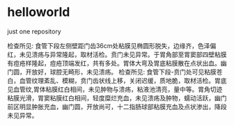# helloworld
just one repository


检查所见:  食管下段左侧壁距门齿36cm处粘膜见椭圆形脱失，边缘齐，色泽偏红，未见溃疡与异常隆起，取材活检。贲门未见异常。于胃角部至胃窦部四壁粘膜有痘疮样隆起，痘疮顶端发红，共有多处。胃体大弯及胃底粘膜散在点状出血。幽门圆，开放好，球腔无畸形，未见溃疡。
检查所见:  食管下段-贲门处可见粘膜苍白，血管纹理紊乱、模糊，贲门齿状线上移，关闭迟缓，质地脆，取材活检。胃底见血管纹,胃体粘膜红白相间，未见肿物与溃疡，粘液池清亮，量中等。胃角切迹粘膜光滑，胃窦粘膜红白相间，轻度糜烂充血，未见溃疡及肿物，蠕动活跃，幽门前区明显肿胀充血，幽门圆，开放尚可，十二指肠球部粘膜充血及点状渗出，降段未见异常。
